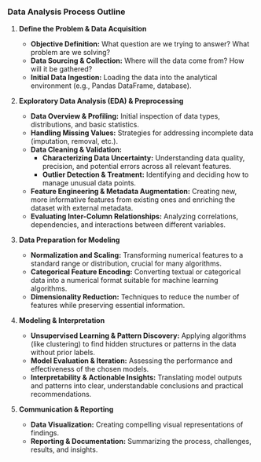 ### **Data Analysis Process Outline**

1. **Define the Problem & Data Acquisition**

   * **Objective Definition:** What question are we trying to answer? What problem are we solving?  
   * **Data Sourcing & Collection:** Where will the data come from? How will it be gathered?  
   * **Initial Data Ingestion:** Loading the data into the analytical environment (e.g., Pandas DataFrame, database).  
2. **Exploratory Data Analysis (EDA) & Preprocessing**

   * **Data Overview & Profiling:** Initial inspection of data types, distributions, and basic statistics.  
   * **Handling Missing Values:** Strategies for addressing incomplete data (imputation, removal, etc.).  
   * **Data Cleaning & Validation:**  
     * **Characterizing Data Uncertainty:** Understanding data quality, precision, and potential errors across all relevant features.  
     * **Outlier Detection & Treatment:** Identifying and deciding how to manage unusual data points.  
   * **Feature Engineering & Metadata Augmentation:** Creating new, more informative features from existing ones and enriching the dataset with external metadata.  
   * **Evaluating Inter-Column Relationships:** Analyzing correlations, dependencies, and interactions between different variables.  
3. **Data Preparation for Modeling**

   * **Normalization and Scaling:** Transforming numerical features to a standard range or distribution, crucial for many algorithms.  
   * **Categorical Feature Encoding:** Converting textual or categorical data into a numerical format suitable for machine learning algorithms.  
   * **Dimensionality Reduction:** Techniques to reduce the number of features while preserving essential information.  
4. **Modeling & Interpretation**

   * **Unsupervised Learning & Pattern Discovery:** Applying algorithms (like clustering) to find hidden structures or patterns in the data without prior labels.  
   * **Model Evaluation & Iteration:** Assessing the performance and effectiveness of the chosen models.  
   * **Interpretability & Actionable Insights:** Translating model outputs and patterns into clear, understandable conclusions and practical recommendations.  
5. **Communication & Reporting**

   * **Data Visualization:** Creating compelling visual representations of findings.  
   * **Reporting & Documentation:** Summarizing the process, challenges, results, and insights.

